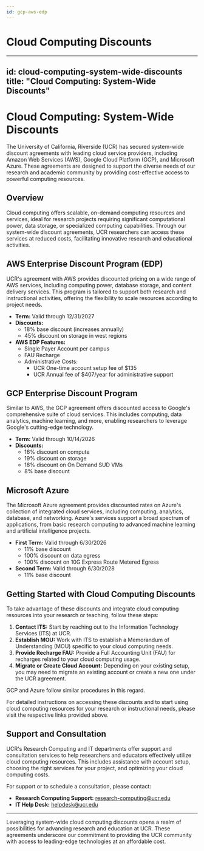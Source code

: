 ```yaml
---
id: gcp-aws-edp
---
```


# Cloud Computing Discounts

---
id: cloud-computing-system-wide-discounts
title: "Cloud Computing: System-Wide Discounts"
---

# Cloud Computing: System-Wide Discounts

The University of California, Riverside (UCR) has secured system-wide discount agreements with leading cloud service providers, including Amazon Web Services (AWS), Google Cloud Platform (GCP), and Microsoft Azure. These agreements are designed to support the diverse needs of our research and academic community by providing cost-effective access to powerful computing resources.

## Overview

Cloud computing offers scalable, on-demand computing resources and services, ideal for research projects requiring significant computational power, data storage, or specialized computing capabilities. Through our system-wide discount agreements, UCR researchers can access these services at reduced costs, facilitating innovative research and educational activities.

## AWS Enterprise Discount Program (EDP)

UCR's agreement with AWS provides discounted pricing on a wide range of AWS services, including computing power, database storage, and content delivery services. This program is tailored to support both research and instructional activities, offering the flexibility to scale resources according to project needs.

- **Term:** Valid through 12/31/2027
- **Discounts:**
  - 18% base discount (increases annually)
  - 45% discount on storage in west regions
- **AWS EDP Features:**
  - Single Payer Account per campus
  - FAU Recharge
  - Administrative Costs:
    - UCR One-time account setup fee of $135
    - UCR Annual fee of $407/year for administrative support

## GCP Enterprise Discount Program

Similar to AWS, the GCP agreement offers discounted access to Google's comprehensive suite of cloud services. This includes computing, data analytics, machine learning, and more, enabling researchers to leverage Google's cutting-edge technology.

- **Term:** Valid through 10/14/2026
- **Discounts:**
  - 16% discount on compute
  - 19% discount on storage
  - 18% discount on On Demand SUD VMs
  - 8% base discount

## Microsoft Azure

The Microsoft Azure agreement provides discounted rates on Azure's collection of integrated cloud services, including computing, analytics, database, and networking. Azure's services support a broad spectrum of applications, from basic research computing to advanced machine learning and artificial intelligence projects.

- **First Term:** Valid through 6/30/2026
  - 11% base discount
  - 100% discount on data egress
  - 100% discount on 10G Express Route Metered Egress
- **Second Term:** Valid through 6/30/2028
  - 11% base discount

## Getting Started with Cloud Computing Discounts

To take advantage of these discounts and integrate cloud computing resources into your research or teaching, follow these steps:

1. **Contact ITS:** Start by reaching out to the Information Technology Services (ITS) at UCR.
2. **Establish MOU:** Work with ITS to establish a Memorandum of Understanding (MOU) specific to your cloud computing needs.
3. **Provide Recharge FAU:** Provide a Full Accounting Unit (FAU) for recharges related to your cloud computing usage.
4. **Migrate or Create Cloud Account:** Depending on your existing setup, you may need to migrate an existing account or create a new one under the UCR agreement.

GCP and Azure follow similar procedures in this regard.

For detailed instructions on accessing these discounts and to start using cloud computing resources for your research or instructional needs, please visit the respective links provided above.

## Support and Consultation

UCR's Research Computing and IT departments offer support and consultation services to help researchers and educators effectively utilize cloud computing resources. This includes assistance with account setup, choosing the right services for your project, and optimizing your cloud computing costs.

For support or to schedule a consultation, please contact:

- **Research Computing Support:** research-computing@ucr.edu
- **IT Help Desk:** helpdesk@ucr.edu

---

Leveraging system-wide cloud computing discounts opens a realm of possibilities for advancing research and education at UCR. These agreements underscore our commitment to providing the UCR community with access to leading-edge technologies at an affordable cost.
